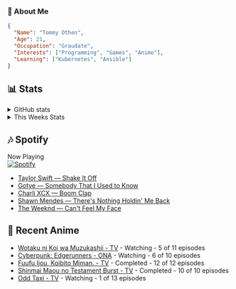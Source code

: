 ### 👋 About Me
```json
{
  "Name": "Tommy Othen",
  "Age": 21,
  "Occupation": "Graudate",
  "Interests": ["Programming", "Games", "Anime"],
  "Learning": ["Kubernetes", "Ansible"]
}
```

## 📊 Stats
<details>
  <summary>GitHub stats</summary>
  <a href="https://github.com/anuraghazra/github-readme-stats">
    <img src="https://github-readme-stats.vercel.app/api?username=tommyothen&show_icons=true&count_private=true&hide=prs,issues">
  </a>
</details>

<details>
  <summary>This Weeks Stats</summary>
  <a href="https://github.com/anuraghazra/github-readme-stats">
    <img src="https://github-readme-stats.vercel.app/api/wakatime?username=tommyothen&cache_seconds=1800&custom_title=Top%20Languages">
  </a>
</details>

## 🎶 Spotify
Now Playing\
[![Spotify](https://novatorem-dasushiasian.vercel.app/api/spotify)](https://open.spotify.com/user/g90805640970)
<!-- LASTFM:START -->
* [Taylor Swift — Shake It Off](https://www.last.fm/music/Taylor+Swift/_/Shake+It+Off)
* [Gotye — Somebody That I Used to Know](https://www.last.fm/music/Gotye/_/Somebody+That+I+Used+to+Know)
* [Charli XCX — Boom Clap](https://www.last.fm/music/Charli+XCX/_/Boom+Clap)
* [Shawn Mendes — There&#39;s Nothing Holdin&#39; Me Back](https://www.last.fm/music/Shawn+Mendes/_/There%27s+Nothing+Holdin%27+Me+Back)
* [The Weeknd — Can&#39;t Feel My Face](https://www.last.fm/music/The+Weeknd/_/Can%27t+Feel+My+Face)<!-- LASTFM:END -->

## 🗻 Recent Anime
<!-- ANIME-LIST:START -->
* [Wotaku ni Koi wa Muzukashii - TV](https://myanimelist.net/anime/35968/Wotaku_ni_Koi_wa_Muzukashii) - Watching - 5 of 11 episodes
* [Cyberpunk: Edgerunners - ONA](https://myanimelist.net/anime/42310/Cyberpunk__Edgerunners) - Watching - 6 of 10 episodes
* [Fuufu Ijou, Koibito Miman. - TV](https://myanimelist.net/anime/50425/Fuufu_Ijou_Koibito_Miman) - Completed - 12 of 12 episodes
* [Shinmai Maou no Testament Burst - TV](https://myanimelist.net/anime/30363/Shinmai_Maou_no_Testament_Burst) - Completed - 10 of 10 episodes
* [Odd Taxi - TV](https://myanimelist.net/anime/46102/Odd_Taxi) - Watching - 1 of 13 episodes<!-- ANIME-LIST:END -->
